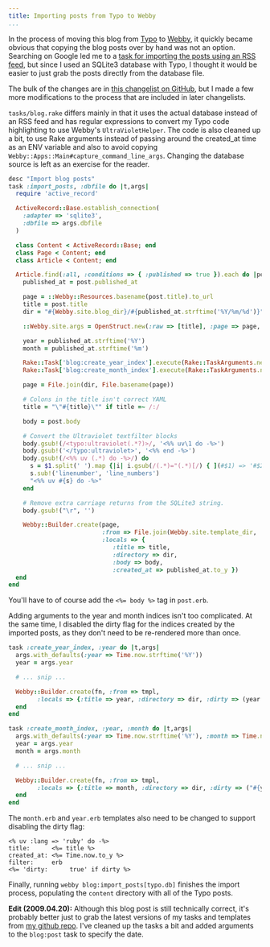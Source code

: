 ```yaml
---
title: Importing posts from Typo to Webby
...
```


In the process of moving this blog from [Typo](http://wiki.github.com/fdv/typo/) to [Webby](http://webby.rubyforge.org/), it quickly became obvious that copying the blog posts over by hand was not an option. Searching on Google led me to a [task for importing the posts using an RSS feed](http://www.locomotivation.com/blog/2008/11/21/migrating-to-webby.html), but since I used an SQLite3 database with Typo, I thought it would be easier to just grab the posts directly from the database file.

The bulk of the changes are in [this changelist on GitHub](http://github.com/kejadlen/the_alpha_newswire/commit/93ad250e9402355de5adcdcad6a36a9586bc0478), but I made a few more modifications to the process that are included in later changelists.

`tasks/blog.rake` differs mainly in that it uses the actual database instead of an RSS feed and has regular expressions to convert my Typo code highlighting to use Webby's `UltraVioletHelper`. The code is also cleaned up a bit, to use Rake arguments instead of passing around the created_at time as an ENV variable and also to avoid copying `Webby::Apps::Main#capture_command_line_args`. Changing the database source is left as an exercise for the reader.

```ruby
desc "Import blog posts"
task :import_posts, :dbfile do |t,args|
  require 'active_record'

  ActiveRecord::Base.establish_connection(
    :adapter => 'sqlite3',
    :dbfile => args.dbfile
  )

  class Content < ActiveRecord::Base; end
  class Page < Content; end
  class Article < Content; end

  Article.find(:all, :conditions => { :published => true }).each do |post|
    published_at = post.published_at

    page = ::Webby::Resources.basename(post.title).to_url
    title = post.title
    dir = "#{Webby.site.blog_dir}/#{published_at.strftime('%Y/%m/%d')}"

    ::Webby.site.args = OpenStruct.new(:raw => [title], :page => page, :title => title, :dir => '')

    year = published_at.strftime('%Y')
    month = published_at.strftime('%m')

    Rake::Task['blog:create_year_index'].execute(Rake::TaskArguments.new([:year], [year]))
    Rake::Task['blog:create_month_index'].execute(Rake::TaskArguments.new([:year, :month], [year, month]))

    page = File.join(dir, File.basename(page))

    # Colons in the title isn't correct YAML
    title = "\"#{title}\"" if title =~ /:/

    body = post.body

    # Convert the Ultraviolet textfilter blocks
    body.gsub!(/<typo:ultraviolet(.*?)>/, '<%% uv\1 do -%>')
    body.gsub!('</typo:ultraviolet>', '<%% end -%>')
    body.gsub!(/<%% uv (.*) do -%>/) do
      s = $1.split(' ').map {|i| i.gsub(/(.*)="(.*)[/) { ](#$1) => '#$2'" }}.join(', ')
      s.sub!('linenumber', 'line_numbers')
      "<%% uv #{s} do -%>"
    end

    # Remove extra carriage returns from the SQLite3 string.
    body.gsub!("\r", '')

    Webby::Builder.create(page,
                          :from => File.join(Webby.site.template_dir, 'blog', 'post.erb'),
                          :locals => {
                             :title => title,
                             :directory => dir,
                             :body => body,
                             :created_at => published_at.to_y })
  end
end
```

You'll have to of course add the `<%= body %>` tag in `post.erb`.

Adding arguments to the year and month indices isn't too complicated. At the same time, I disabled the dirty flag for the indices created by the imported posts, as they don't need to be re-rendered more than once.

```ruby
task :create_year_index, :year do |t,args|
  args.with_defaults(:year => Time.now.strftime('%Y'))
  year = args.year

  # ... snip ...

  Webby::Builder.create(fn, :from => tmpl,
        :locals => {:title => year, :directory => dir, :dirty => (year == Time.now.strftime('%Y'))})
  end
end
```

```ruby
task :create_month_index, :year, :month do |t,args|
  args.with_defaults(:year => Time.now.strftime('%Y'), :month => Time.now.strftime('%m'))
  year = args.year
  month = args.month

  # ... snip ...

  Webby::Builder.create(fn, :from => tmpl,
        :locals => {:title => month, :directory => dir, :dirty => ("#{year}.#{month}" == Time.now.strftime('%Y.%m'))})
  end
end
```

The `month.erb` and `year.erb` templates also need to be changed to support disabling the dirty flag:

```erb
<% uv :lang => 'ruby' do -%>
title:      <%= title %>
created_at: <%= Time.now.to_y %>
filter:     erb
<%= 'dirty:      true' if dirty %>
```

Finally, running `webby blog:import_posts[typo.db]` finishes the import process, populating the `content` directory with all of the Typo posts.

**Edit (2009.04.20):** Although this blog post is still technically correct, it's probably better just to grab the latest versions of my tasks and templates from [my github repo](http://github.com/kejadlen/the_alpha_newswire/tree/master). I've cleaned up the tasks a bit and added arguments to the `blog:post` task to specify the date.
